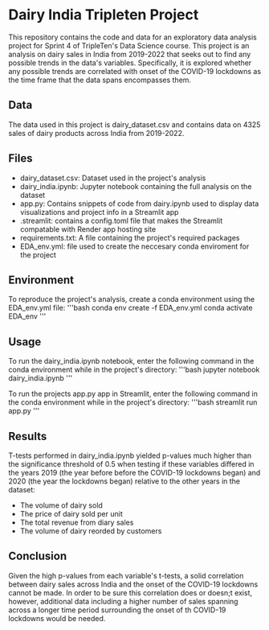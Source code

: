 # Dairy India Tripleten Project
This repository contains the code and data for an exploratory data analysis project for Sprint 4 of TripleTen's Data Science course. This project is an analysis on dairy sales in India from 2019-2022 that seeks out to find any possible trends in the data's variables. Specifically, it is explored whether any possible trends are correlated with onset of the COVID-19 lockdowns as the time frame that the data spans encompasses them.

## Data
The data used in this project is dairy_dataset.csv and contains data on 4325 sales of dairy products across India from 2019-2022.

## Files
- dairy_dataset.csv: Dataset used in the project's analysis
- dairy_india.ipynb: Jupyter notebook containing the full analysis on the dataset
- app.py: Contains snippets of code from dairy.ipynb used to display data visualizations and project info in a Streamlit app
- .streamlit: contains a config.toml file that makes the Streamlit compatable with Render app hosting site
- requirements.txt: A file containing the project's required packages
- EDA_env.yml: file used to create the neccesary conda enviroment for the project

## Environment
To reproduce the project's analysis, create a conda environment using the EDA_env.yml file:
'''bash
conda env create -f EDA_env.yml
conda activate EDA_env
'''

## Usage
To run the dairy_india.ipynb notebook, enter the following command in the conda environment while in the project's directory:
'''bash
jupyter notebook dairy_india.ipynb
'''

To run the projects app.py app in Streamlit, enter the following command in the conda environment while in the project's directory:
'''bash
streamlit run app.py
'''

## Results
T-tests performed in dairy_india.ipynb yielded p-values much higher than the significance threshold of 0.5 when testing if these variables differed in the years 2019 (the year before before the COVID-19 lockdowns began) and 2020 (the year the lockdowns began) relative to the other years in the dataset:
- The volume of dairy sold
- The price of dairy sold per unit
- The total revenue from diary sales
- The volume of dairy reorded by customers

## Conclusion
Given the high p-values from each variable's t-tests, a solid correlation between dairy sales across India and the onset of the COVID-19 lockdowns cannot be made. In order to be sure this correlation does or doesn;t exist, however, additional data including a higher number of sales spanning across a longer time period surrounding the onset of th COVID-19 lockdowns would be needed.



